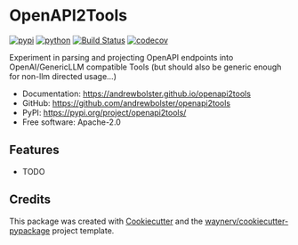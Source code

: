 # OpenAPI2Tools


[![pypi](https://img.shields.io/pypi/v/openapi2tools.svg)](https://pypi.org/project/openapi2tools/)
[![python](https://img.shields.io/pypi/pyversions/openapi2tools.svg)](https://pypi.org/project/openapi2tools/)
[![Build Status](https://github.com/andrewbolster/openapi2tools/actions/workflows/dev.yml/badge.svg)](https://github.com/andrewbolster/openapi2tools/actions/workflows/dev.yml)
[![codecov](https://codecov.io/gh/andrewbolster/openapi2tools/branch/main/graphs/badge.svg)](https://codecov.io/github/andrewbolster/openapi2tools)



Experiment in parsing and projecting OpenAPI endpoints into OpenAI/GenericLLM compatible Tools (but should also be generic enough for non-llm directed usage...)


* Documentation: <https://andrewbolster.github.io/openapi2tools>
* GitHub: <https://github.com/andrewbolster/openapi2tools>
* PyPI: <https://pypi.org/project/openapi2tools/>
* Free software: Apache-2.0


## Features

* TODO

## Credits

This package was created with [Cookiecutter](https://github.com/audreyr/cookiecutter) and the [waynerv/cookiecutter-pypackage](https://github.com/waynerv/cookiecutter-pypackage) project template.
